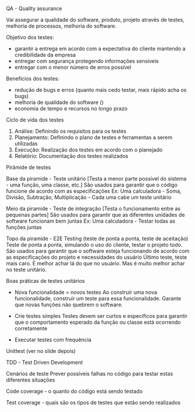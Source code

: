 QA - Quality assurance

Vai assegurar a qualidade do software, produto, projeto através de testes, melhoria de processos, melhoria do software. 

Objetivo dos testes:
- garantir a entrega em acordo com a expectativa do cliente mantendo a credibilidade da empresa
- entregar com segurança protegendo informações sensíveis
- entregar com o menor número de erros possível

Benefícios dos testes:
- redução de bugs e erros (quanto mais cedo testar, mais rápido acha os bugs)
- melhoria de qualidade do software ()
- economia de tempo e recursos no longo prazo

Ciclo de vida dos testes
1. Análise: Definindo os requisitos para os testes
2. Planejamento: Definindo o plano de testes e ferramentas a serem utilizadas
3. Execução: Realização dos testes em acordo com o planejado
4. Relatório: Documentação dos testes realizados

Pirâmide de testes

Base da piramide - Teste unitário [Testa a menor parte possível do sistema - uma função, uma classe, etc.]
São usados para garantir que o código funcione de acordo com as especificações
Ex: Uma calculadora - Soma, Divisão, Subtração, Multiplicação - Cada uma cabe um teste unitário

Meio da piramide - Teste de integração [Testa o funcionamento entre as pequenas partes]
São usados para garantir que as diferentes unidades de software funcionam bem juntas
Ex: Uma calculadora - Testar todas as funções juntas 

Topo da piramide - E2E Testing (teste de ponta a ponta, teste de aceitação)
Teste de ponta a ponta, simulando o uso do cliente, testar o projeto todo.
São usados para garantir que o software esteja funcionando de acordo com as especificações do projeto e necessidades do usuário
Último teste, teste mais caro. É melhor achar lá do que no usuário. Mas é muito melhor achar no teste unitário.

Boas práticas de testes unitários
- Nova funcionalidade = novos testes
  Ao construir uma nova funcionalidade, construir um teste para essa funcionalidade. Garante que novas funções não quebrem o software.

- Crie testes simples
  Testes devem ser curtos e específicos para garantir que o comportamento esperado da função ou classe está ocorrendo corretamente

- Executar testes com frequência

Unittest (ver no slide depois)

TDD - Test Driven Development

Cenários de teste
Prever possíveis falhas no código para testar estas diferentes situações

Code coverage - o quanto do código está sendo testado 

Test coverage - quais são os tipos de testes que estão sendo realizados

